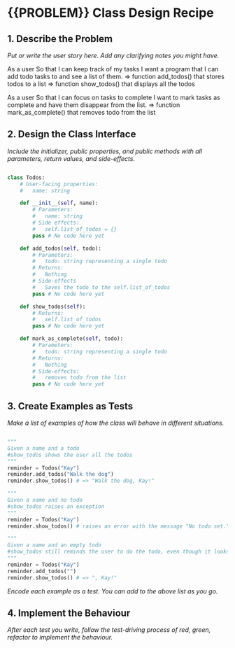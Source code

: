 # {{PROBLEM}} Class Design Recipe


## 1. Describe the Problem

_Put or write the user story here. Add any clarifying notes you might have._

As a user
So that I can keep track of my tasks
I want a program that I can add todo tasks to and see a list of them.
   => function add_todos() that stores todos to a list
   => function show_todos() that displays all the todos

As a user
So that I can focus on tasks to complete
I want to mark tasks as complete and have them disappear from the list.
    => function mark_as_complete() that removes todo from the list

## 2. Design the Class Interface

_Include the initializer, public properties, and public methods with all parameters, return values, and side-effects._

```python

class Todos:
    # User-facing properties:
    #   name: string

    def __init__(self, name): 
        # Parameters:
        #   name: string
        # Side effects:
        #   self.list_of_todos = {}
        pass # No code here yet

    def add_todos(self, todo):
        # Parameters:
        #   todo: string representing a single todo
        # Returns:
        #   Nothing
        # Side-effects
        #   Saves the todo to the self.list_of_todos
        pass # No code here yet

    def show_todos(self):
        # Returns:
        #   self.list_of_todos
        pass # No code here yet

    def mark_as_complete(self, todo):
        # Parameters:
        #   todo: string representing a single todo
        # Returns:
        #   Nothing
        # Side-effects:
        #   removes todo from the list
        pass # No code here yet
```

## 3. Create Examples as Tests

_Make a list of examples of how the class will behave in different situations._

``` python

"""
Given a name and a todo
#show_todos shows the user all the todos
"""
reminder = Todos("Kay")
reminder.add_todos("Walk the dog")
reminder.show_todos() # => "Walk the dog, Kay!"

"""
Given a name and no todo
#show_todos raises an exception
"""
reminder = Todos("Kay")
reminder.show_todos() # raises an error with the message "No todo set."

"""
Given a name and an empty todo
#show_todos still reminds the user to do the todo, even though it looks odd
"""
reminder = Todos("Kay")
reminder.add_todos("")
reminder.show_todos() # => ", Kay!"
```

_Encode each example as a test. You can add to the above list as you go._

## 4. Implement the Behaviour

_After each test you write, follow the test-driving process of red, green, refactor to implement the behaviour._
